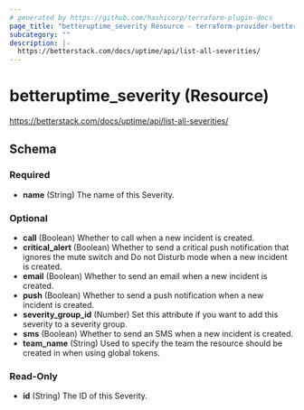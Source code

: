 ```yaml
---
# generated by https://github.com/hashicorp/terraform-plugin-docs
page_title: "betteruptime_severity Resource - terraform-provider-better-uptime"
subcategory: ""
description: |-
  https://betterstack.com/docs/uptime/api/list-all-severities/
---
```


# betteruptime_severity (Resource)

https://betterstack.com/docs/uptime/api/list-all-severities/



<!-- schema generated by tfplugindocs -->
## Schema

### Required

- **name** (String) The name of this Severity.

### Optional

- **call** (Boolean) Whether to call when a new incident is created.
- **critical_alert** (Boolean) Whether to send a critical push notification that ignores the mute switch and Do not Disturb mode when a new incident is created.
- **email** (Boolean) Whether to send an email when a new incident is created.
- **push** (Boolean) Whether to send a push notification when a new incident is created.
- **severity_group_id** (Number) Set this attribute if you want to add this severity to a severity group.
- **sms** (Boolean) Whether to send an SMS when a new incident is created.
- **team_name** (String) Used to specify the team the resource should be created in when using global tokens.

### Read-Only

- **id** (String) The ID of this Severity.


